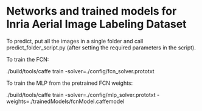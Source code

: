 # Networks and trained models for Inria Aerial Image Labeling Dataset


To predict, put all the images in a single folder and call predict_folder_script.py (after setting the required parameters in the script).


To train the FCN:

./build/tools/caffe train -solver=./config/fcn_solver.prototxt

To train the MLP from the pretrained FCN weights:

./build/tools/caffe train -solver=./config/mlp_solver.prototxt -weights=./trainedModels/fcnModel.caffemodel


